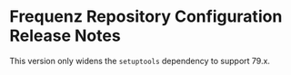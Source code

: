 # Frequenz Repository Configuration Release Notes

This version only widens the `setuptools` dependency to support 79.x.
